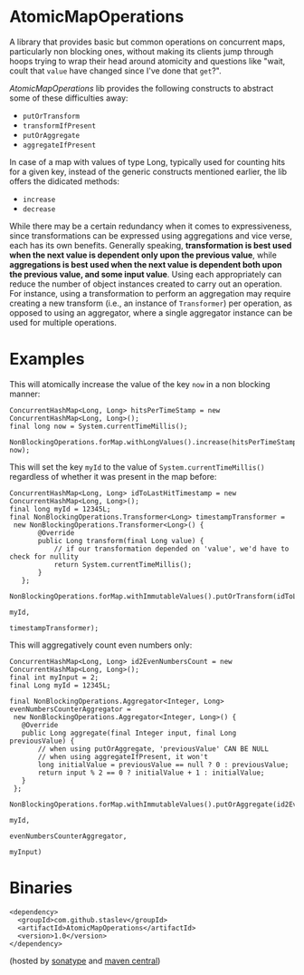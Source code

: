 AtomicMapOperations
===================
A library that provides basic but common operations on concurrent maps, particularly non blocking ones, without making its clients jump through hoops trying to wrap their head around atomicity and questions like "wait, coult that <code>value</code> have changed since I've done that <code>get</code>?". 

*AtomicMapOperations* lib provides the following constructs to abstract some of these difficulties away:         
  * <code>putOrTransform</code>
  * <code>transformIfPresent</code>
  * <code>putOrAggregate</code>
  * <code>aggregateIfPresent</code> 

In case of a map with values of type Long, typically used for counting hits for a given key, instead of the generic constructs mentioned earlier, the lib offers the didicated methods: 
  * <code>increase</code> 
  * <code>decrease</code>

While there may be a certain redundancy when it comes to expressiveness, since transformations can be expressed using aggregations and vice verse, each has its own benefits. Generally speaking, **transformation is best used when the next value is dependent only upon the previous value**, while **aggregations is best used when the next value is dependent both upon the previous value, and some input value**. Using each appropriately can reduce the number of object instances created to carry out an operation. For instance, using a transformation to perform an aggregation may require creating a new transform (i.e., an instance of <code>Transformer</code>) per operation, as opposed to using an aggregator, where a single aggregator instance can be used for multiple operations.

Examples
=======

This will atomically increase the value of the key <code>now</code> in a non blocking manner:
 
    ConcurrentHashMap<Long, Long> hitsPerTimeStamp = new ConcurrentHashMap<Long, Long>();
    final long now = System.currentTimeMillis();
    
    NonBlockingOperations.forMap.withLongValues().increase(hitsPerTimeStamp, now);
    

This will set the key <code>myId</code> to the value of <code>System.currentTimeMillis()</code> regardless of whether it was present in the map before:

    ConcurrentHashMap<Long, Long> idToLastHitTimestamp = new ConcurrentHashMap<Long, Long>();
    final long myId = 12345L;
    final NonBlockingOperations.Transformer<Long> timestampTransformer = 
     new NonBlockingOperations.Transformer<Long>() {
           @Override
           public Long transform(final Long value) {
               // if our transformation depended on 'value', we'd have to check for nullity
               return System.currentTimeMillis();
           }
       };
    
    NonBlockingOperations.forMap.withImmutableValues().putOrTransform(idToLastHitTimestamp, 
                                                                      myId, 
                                                                      timestampTransformer);
    
This will aggregatively count even numbers only:

    ConcurrentHashMap<Long, Long> id2EvenNumbersCount = new ConcurrentHashMap<Long, Long>();
    final int myInput = 2;
    final Long myId = 12345L;
    
    final NonBlockingOperations.Aggregator<Integer, Long> evenNumbersCounterAggregator = 
     new NonBlockingOperations.Aggregator<Integer, Long>() {
       @Override
       public Long aggregate(final Integer input, final Long previousValue) {
           // when using putOrAggregate, 'previousValue' CAN BE NULL
           // when using aggregateIfPresent, it won't
           long initialValue = previousValue == null ? 0 : previousValue;
           return input % 2 == 0 ? initialValue + 1 : initialValue;
       }
     };

    NonBlockingOperations.forMap.withImmutableValues().putOrAggregate(id2EvenNumbersCount,
                                                                      myId,
                                                                      evenNumbersCounterAggregator,
                                                                      myInput)
 
    

Binaries
=========
    <dependency>
      <groupId>com.github.staslev</groupId>
      <artifactId>AtomicMapOperations</artifactId>
      <version>1.0</version>
    </dependency>

(hosted by [sonatype](https://oss.sonatype.org/content/repositories/releases/) and [maven central](http://search.maven.org/))
